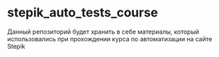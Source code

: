 # stepik_auto_tests_course
Данный репозиторий будет хранить в себе материалы, который использовались при прохождении курса по автоматизации на сайте Stepik
